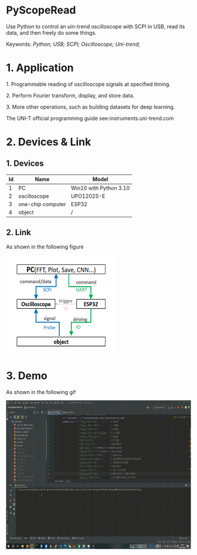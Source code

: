 # PyScopeRead
<p>Use Python to control an uin-trend oscilloscope with SCPI in USB, read its data, and then freely do some things.</p>
<a>Keywords:</a> <i>Python; USB; SCPI; Oscilloscope; Uni-trend;</i>
<h1>1. Application</h1>
  <p>1. Programmable reading of oscilloscope signals at specified timing.</p>
  <p>2. Perform Fourier transform, display, and store data.</p>
  <p>3. More other operations, such as building datasets for deep learning.</p>
  <a>The UNI-T official programming guide see:</a><a herf="https://instruments.uni-trend.com.cn/static/upload/file/20240313/UPO1000X%E6%95%B0%E5%AD%97%E8%8D%A7%E5%85%89%E7%A4%BA%E6%B3%A2%E5%99%A8%E4%B8%AD%E6%96%87%E7%BC%96%E7%A8%8B%E6%89%8B%E5%86%8CREV.1(2023.pdf">instruments.uni-trend.com</a>


<h1>2. Devices & Link</h1>
<h2>1. Devices</h2>
<table>
  <thead>
    <tr>
      <th>Id</th>
      <th>Name</th>
      <th>Model</th>
    </tr>
  </thead>
  <tr>
    <td>1</td><td>PC</td><td>Win10 with Python 3.10</td>
  </tr>
  <tr>
    <td>2</td><td>oscilloscope</td><td>UPO1202S-E</td>
  </tr>
  <tr>
    <td>3</td><td>one-chip computer</td><td>ESP32</td>
  </tr>
  <tr>
    <td>4</td><td>object</td><td>/</td>
  </tr>
</table>
<h2>2. Link</h2>
<p>As shown in the following figure</p>
<img src="./DevicesLink.png" width="300" height="270">
<h1>3. Demo</h1>
<p>As shown in the following gif</p>
<img src="./Demo.gif" width="720" height="405">


